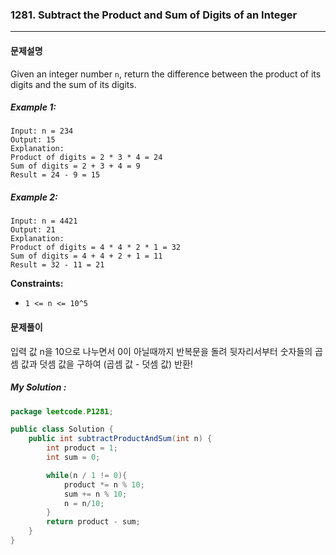 ### 1281. Subtract the Product and Sum of Digits of an Integer

---

#### 문제설명

Given an integer number `n`, return the difference between the product of its digits and the sum of its digits.

##### Example 1:

```
Input: n = 234
Output: 15 
Explanation: 
Product of digits = 2 * 3 * 4 = 24 
Sum of digits = 2 + 3 + 4 = 9 
Result = 24 - 9 = 15
```

##### Example 2:

```
Input: n = 4421
Output: 21
Explanation: 
Product of digits = 4 * 4 * 2 * 1 = 32 
Sum of digits = 4 + 4 + 2 + 1 = 11 
Result = 32 - 11 = 21
```

**Constraints:**

- `1 <= n <= 10^5`



#### 문제풀이

입력 값 n을 10으로 나누면서 0이 아닐때까지 반복문을 돌려 뒷자리서부터 숫자들의 곱셈 값과 덧셈 값을 구하여 (곱셈 값 - 덧셈 값) 반환!

##### My Solution :

```java
package leetcode.P1281;

public class Solution {
    public int subtractProductAndSum(int n) {
        int product = 1;
        int sum = 0;

        while(n / 1 != 0){
            product *= n % 10;
            sum += n % 10;
            n = n/10;
        }
        return product - sum;
    }
}
```
